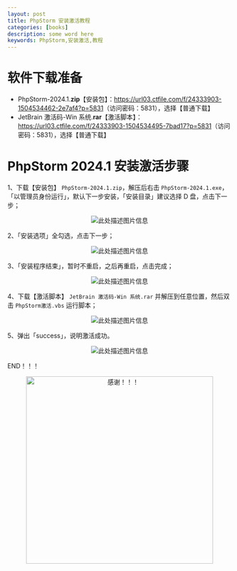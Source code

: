 ```yaml
---
layout: post
title: PhpStorm 安装激活教程
categories: [books]
description: some word here
keywords: PhpStorm,安装激活,教程
---
```


# 软件下载准备

- PhpStorm-2024.1.**zip**【安装包】：<https://url03.ctfile.com/f/24333903-1504534462-2e7af4?p=5831>（访问密码：5831），选择【普通下载】
- JetBrain 激活码-Win 系统.**rar**【激活脚本】：<https://url03.ctfile.com/f/24333903-1504534495-7bad17?p=5831>（访问密码：5831），选择【普通下载】

# PhpStorm 2024.1 安装激活步骤

1、下载【安装包】 `PhpStorm-2024.1.zip`，解压后右击 `PhpStorm-2024.1.exe`，「以管理员身份运行」，默认下一步安装，「安装目录」建议选择 D 盘，点击下一步；

<div align="center"><img src="https://qweree.cn/wp-content/uploads/2025/05/phpstorm2024-1.png" alt="此处描述图片信息"></div>

2、「安装选项」全勾选，点击下一步；

<div align="center"><img src="https://qweree.cn/wp-content/uploads/2025/05/phpstorm2024-2.png" alt="此处描述图片信息"></div>

3、「安装程序结束」，暂时不重启，之后再重启，点击完成；

<div align="center"><img src="https://qweree.cn/wp-content/uploads/2025/05/phpstorm2024-3.png" alt="此处描述图片信息"></div>

4、下载【激活脚本】 `JetBrain 激活码-Win 系统.rar` 并解压到任意位置，然后双击 `PhpStorm激活.vbs` 运行脚本；

<div align="center"><img src="https://qweree.cn/wp-content/uploads/2025/05/phpstorm2024-4.2.png" alt="此处描述图片信息"></div>

5、弹出「success」，说明激活成功。

<div align="center"><img src="https://qweree.cn/wp-content/uploads/2025/05/phpstorm2024-5.png" alt="此处描述图片信息"></div>

END！！！

<div align="center"><img src="https://pic.imgdb.cn/item/6707df6bd29ded1a8ce37031.gif" alt="感谢！！！" width="420px" height="auto"/></div>

